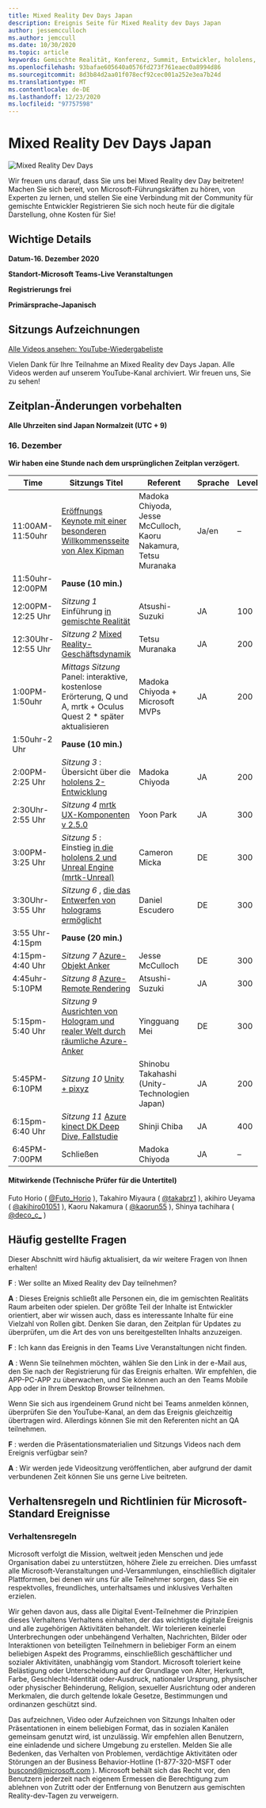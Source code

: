 ```yaml
---
title: Mixed Reality Dev Days Japan
description: Ereignis Seite für Mixed Reality dev Days Japan
author: jessemcculloch
ms.author: jemccull
ms.date: 10/30/2020
ms.topic: article
keywords: Gemischte Realität, Konferenz, Summit, Entwickler, hololens, hololens 2, kinect
ms.openlocfilehash: 93bafae605640a0576fd273f761eaec0a8994d86
ms.sourcegitcommit: 8d3b84d2aa01f078ecf92cec001a252e3ea7b24d
ms.translationtype: MT
ms.contentlocale: de-DE
ms.lasthandoff: 12/23/2020
ms.locfileid: "97757598"
---
```

# <a name="mixed-reality-dev-days-japan"></a>Mixed Reality Dev Days Japan

![Mixed Reality Dev Days](images/MRDD/MRDevDaysJapanBanner.png)

Wir freuen uns darauf, dass Sie uns bei Mixed Reality dev Day beitreten! Machen Sie sich bereit, von Microsoft-Führungskräften zu hören, von Experten zu lernen, und stellen Sie eine Verbindung mit der Community für gemischte Entwickler Registrieren Sie sich noch heute für die digitale Darstellung, ohne Kosten für Sie!

## <a name="important-details"></a>Wichtige Details

**Datum-16. Dezember 2020**

**Standort-Microsoft Teams-Live Veranstaltungen**

**Registrierungs frei**

**Primärsprache-Japanisch**

## <a name="session-recordings"></a>Sitzungs Aufzeichnungen

[Alle Videos ansehen: YouTube-Wiedergabeliste](https://www.youtube.com/playlist?list=PLQEKit6tfVVIZaQWKTuNMONjPiIKMuJRH)

Vielen Dank für Ihre Teilnahme an Mixed Reality dev Days Japan. Alle Videos werden auf unserem YouTube-Kanal archiviert. Wir freuen uns, Sie zu sehen!

## <a name="schedule---subject-to-change"></a>Zeitplan-Änderungen vorbehalten

**Alle Uhrzeiten sind Japan Normalzeit (UTC + 9)** 

### <a name="december-16"></a>16. Dezember

**Wir haben eine Stunde nach dem ursprünglichen Zeitplan verzögert.**

|**Time**|**Sitzungs Titel**|**Referent**|**Sprache**|**Level**|
|---------|---------|---------|---------|---------|
|11:00AM-11:50uhr|[Eröffnungs Keynote mit einer besonderen Willkommensseite von Alex Kipman](https://youtu.be/MamMO11TnzY)|Madoka Chiyoda, Jesse McCulloch, Kaoru Nakamura, Tetsu Muranaka|Ja/en|–|
|11:50uhr-12:00PM|**Pause (10 min.)**||||
|12:00PM-12:25 Uhr|*Sitzung 1* Einführung [in gemischte Realität](https://youtu.be/HqJy91y8Of0)|Atsushi-Suzuki|JA|100|
|12:30Uhr-12:55 Uhr|*Sitzung 2* [Mixed Reality-Geschäftsdynamik](https://youtu.be/fJJ9I8UGbio)|Tetsu Muranaka|JA|200|
|1:00PM-1:50uhr|*Mittags Sitzung* Panel: interaktive, kostenlose Erörterung, Q und A, mrtk + Oculus Quest 2 * später aktualisieren|Madoka Chiyoda + Microsoft MVPs|JA|200|
|1:50uhr-2 Uhr|**Pause (10 min.)**||||
|2:00PM-2:25 Uhr|*Sitzung 3* : Übersicht über die [hololens 2-Entwicklung](https://youtu.be/_z0CwAVkbiQ)|Madoka Chiyoda|JA|200|
|2:30Uhr-2:55 Uhr|*Sitzung 4* [mrtk UX-Komponenten v 2.5.0](https://youtu.be/If5R9diyF50)|Yoon Park|JA|300|
|3:00PM-3:25 Uhr|*Sitzung 5* : Einstieg [in die hololens 2 und Unreal Engine (mrtk-Unreal)](https://youtu.be/AsAuPx0iz3o)|Cameron Micka|DE|300|
|3:30Uhr-3:55 Uhr|*Sitzung 6* , [die das Entwerfen von holograms ermöglicht](https://youtu.be/jHn9yydiRTw)|Daniel Escudero|DE|300|
|3:55 Uhr-4:15pm|**Pause (20 min.)**||||
|4:15pm-4:40 Uhr|*Sitzung 7* [Azure-Objekt Anker](https://youtu.be/dZCb6VJlaaU)|Jesse McCulloch|DE|300|
|4:45uhr-5:10PM|*Sitzung 8* [Azure-Remote Rendering](https://youtu.be/MEhL12WGOW0)|Atsushi-Suzuki|JA|300|
|5:15pm-5:40 Uhr|*Sitzung 9* [Ausrichten von Hologram und realer Welt durch räumliche Azure-Anker](https://youtu.be/ApBd_jSHg9Q)|Yingguang Mei|DE|300|
|5:45PM-6:10PM|*Sitzung 10* [Unity + pixyz](https://youtu.be/ggRZRRN36VI)|Shinobu Takahashi (Unity-Technologien Japan)|JA|200|
|6:15pm-6:40 Uhr|*Sitzung 11* [Azure kinect DK Deep Dive, Fallstudie](https://youtu.be/C6gg2jBL3Tw)|Shinji Chiba|JA|400|
|6:45PM-7:00PM|Schließen|Madoka Chiyoda|JA|–|

#### <a name="contributors-technical-reviewers-for-the-subtitles"></a>Mitwirkende (Technische Prüfer für die Untertitel)

Futo Horio ( [@Futo_Horio](https://twitter.com/Futo_Horio) ), Takahiro Miyaura ( [@takabrz1](https://twitter.com/takabrz1) ), akihiro Ueyama ( [@akihiro01051](https://twitter.com/akihiro01051) ), Kaoru Nakamura ( [@kaorun55](https://twitter.com/kaorun55) ), Shinya tachihara ( [@deco_c_](https://twitter.com/deco_c_) )

## <a name="frequently-asked-questions"></a>Häufig gestellte Fragen
Dieser Abschnitt wird häufig aktualisiert, da wir weitere Fragen von Ihnen erhalten!

**F** : Wer sollte an Mixed Reality dev Day teilnehmen?

**A** : Dieses Ereignis schließt alle Personen ein, die im gemischten Realitäts Raum arbeiten oder spielen. Der größte Teil der Inhalte ist Entwickler orientiert, aber wir wissen auch, dass es interessante Inhalte für eine Vielzahl von Rollen gibt. Denken Sie daran, den Zeitplan für Updates zu überprüfen, um die Art des von uns bereitgestellten Inhalts anzuzeigen.  

**F** : Ich kann das Ereignis in den Teams Live Veranstaltungen nicht finden.

**A** : Wenn Sie teilnehmen möchten, wählen Sie den Link in der e-Mail aus, den Sie nach der Registrierung für das Ereignis erhalten. Wir empfehlen, die APP-PC-APP zu überwachen, und Sie können auch an den Teams Mobile App oder in Ihrem Desktop Browser teilnehmen.

Wenn Sie sich aus irgendeinem Grund nicht bei Teams anmelden können, überprüfen Sie den YouTube-Kanal, an dem das Ereignis gleichzeitig übertragen wird. Allerdings können Sie mit den Referenten nicht an QA teilnehmen.

**F** : werden die Präsentationsmaterialien und Sitzungs Videos nach dem Ereignis verfügbar sein?

**A** : Wir werden jede Videositzung veröffentlichen, aber aufgrund der damit verbundenen Zeit können Sie uns gerne Live beitreten.

<!--  
**Q** -  
**A** -  
  
**Q** -  
**A** -  
  
**Q** -  
**A** -  
-->

## <a name="code-of-conduct-and-microsoft-standard-event-guidelines"></a>Verhaltensregeln und Richtlinien für Microsoft-Standard Ereignisse

### <a name="code-of-conduct"></a>Verhaltensregeln 

Microsoft verfolgt die Mission, weltweit jeden Menschen und jede Organisation dabei zu unterstützen, höhere Ziele zu erreichen. Dies umfasst alle Microsoft-Veranstaltungen und-Versammlungen, einschließlich digitaler Plattformen, bei denen wir uns für alle Teilnehmer sorgen, dass Sie ein respektvolles, freundliches, unterhaltsames und inklusives Verhalten erzielen.

Wir gehen davon aus, dass alle Digital Event-Teilnehmer die Prinzipien dieses Verhaltens Verhaltens einhalten, der das wichtigste digitale Ereignis und alle zugehörigen Aktivitäten behandelt. Wir tolerieren keinerlei Unterbrechungen oder unbehängend Verhalten, Nachrichten, Bilder oder Interaktionen von beteiligten Teilnehmern in beliebiger Form an einem beliebigen Aspekt des Programms, einschließlich geschäftlicher und sozialer Aktivitäten, unabhängig vom Standort. Microsoft toleriert keine Belästigung oder Unterscheidung auf der Grundlage von Alter, Herkunft, Farbe, Geschlecht-Identität oder-Ausdruck, nationaler Ursprung, physischer oder physischer Behinderung, Religion, sexueller Ausrichtung oder anderen Merkmalen, die durch geltende lokale Gesetze, Bestimmungen und ordinanzen geschützt sind.  

Das aufzeichnen, Video oder Aufzeichnen von Sitzungs Inhalten oder Präsentationen in einem beliebigen Format, das in sozialen Kanälen gemeinsam genutzt wird, ist unzulässig. Wir empfehlen allen Benutzern, eine einladende und sichere Umgebung zu erstellen. Melden Sie alle Bedenken, das Verhalten von Problemen, verdächtige Aktivitäten oder Störungen an der Business Behavior-Hotline (1-877-320-MSFT oder [buscond@microsoft.com](mailto:buscond@microsoft.com) ). Microsoft behält sich das Recht vor, den Benutzern jederzeit nach eigenem Ermessen die Berechtigung zum ablehnen von Zutritt oder der Entfernung von Benutzern aus gemischten Reality-dev-Tagen zu verweigern. 
